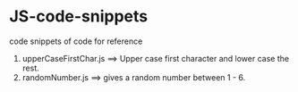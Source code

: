 # JS-code-snippets
code snippets of code for reference

1. upperCaseFirstChar.js ==> Upper case first character and lower case the rest.
2. randomNumber.js ==> gives a random number between 1 - 6.

